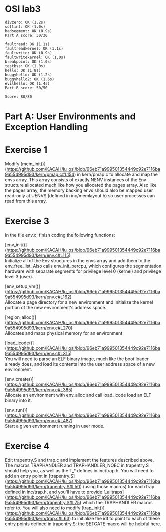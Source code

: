 OSI lab3
===
```
divzero: OK (1.2s)
softint: OK (1.0s)
badsegment: OK (0.9s)
Part A score: 30/30

faultread: OK (1.1s)
faultreadkernel: OK (1.1s)
faultwrite: OK (0.9s)
faultwritekernel: OK (1.0s)
breakpoint: OK (1.0s)
testbss: OK (1.0s)
hello: OK (1.8s)
buggyhello: OK (1.2s)
buggyhello2: OK (1.6s)
evilhello: OK (1.4s)
Part B score: 50/50

Score: 80/80
```

Part A: User Environments and Exception Handling
==

Exercise 1
===
Modify [mem_init()] (https://github.com/KACAH/lu_osi/blob/96eb71a999501354449c92e7116ba9a554995d93/kern/pmap.c#L154) in kern/pmap.c to allocate and map the envs array. This array consists of exactly NENV instances of the Env structure allocated much like how you allocated the pages array. Also like the pages array, the memory backing envs should also be mapped user read-only at UENVS (defined in inc/memlayout.h) so user processes can read from this array.

Exercise 3
===
In the file env.c, finish coding the following functions:

[env_init()] (https://github.com/KACAH/lu_osi/blob/96eb71a999501354449c92e7116ba9a554995d93/kern/env.c#L115)  
Initialize all of the Env structures in the envs array and add them to the env_free_list. Also calls env_init_percpu, which configures the segmentation hardware with separate segments for privilege level 0 (kernel) and privilege level 3 (user).  

[env_setup_vm()] (https://github.com/KACAH/lu_osi/blob/96eb71a999501354449c92e7116ba9a554995d93/kern/env.c#L162)  
Allocate a page directory for a new environment and initialize the kernel portion of the new environment's address space.  

[region_alloc()] (https://github.com/KACAH/lu_osi/blob/96eb71a999501354449c92e7116ba9a554995d93/kern/env.c#L270)  
Allocates and maps physical memory for an environment  

[load_icode()] (https://github.com/KACAH/lu_osi/blob/96eb71a999501354449c92e7116ba9a554995d93/kern/env.c#L315)  
You will need to parse an ELF binary image, much like the boot loader already does, and load its contents into the user address space of a new environment.  

[env_create()] (https://github.com/KACAH/lu_osi/blob/96eb71a999501354449c92e7116ba9a554995d93/kern/env.c#L385)  
Allocate an environment with env_alloc and call load_icode load an ELF binary into it.  

[env_run()] (https://github.com/KACAH/lu_osi/blob/96eb71a999501354449c92e7116ba9a554995d93/kern/env.c#L487)  
Start a given environment running in user mode.  

Exercise 4
===
Edit trapentry.S and trap.c and implement the features described above. The macros TRAPHANDLER and TRAPHANDLER_NOEC in trapentry.S should help you, as well as the T_* defines in inc/trap.h. You will need to add an entry point in [trapentry.S] (https://github.com/KACAH/lu_osi/blob/96eb71a999501354449c92e7116ba9a554995d93/kern/trapentry.S#L50) (using those macros) for each trap defined in inc/trap.h, and you'll have to provide [_alltraps] (https://github.com/KACAH/lu_osi/blob/96eb71a999501354449c92e7116ba9a554995d93/kern/trapentry.S#L75) which the TRAPHANDLER macros refer to. You will also need to modify [trap_init()] (https://github.com/KACAH/lu_osi/blob/96eb71a999501354449c92e7116ba9a554995d93/kern/trap.c#L63) to initialize the idt to point to each of these entry points defined in trapentry.S; the SETGATE macro will be helpful here.
